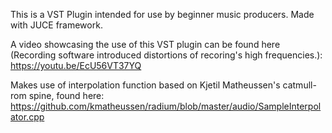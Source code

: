 This is a VST Plugin intended for use by beginner music producers.
Made with JUCE framework.

A video showcasing the use of this VST plugin can be found here (Recording software introduced distortions of recoring's high frequencies.):
https://youtu.be/EcU56VT37YQ

Makes use of interpolation function based on Kjetil Matheussen's catmull-rom spine, found here:
https://github.com/kmatheussen/radium/blob/master/audio/SampleInterpolator.cpp
